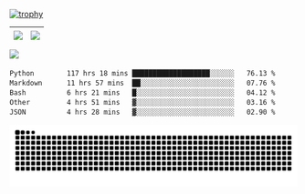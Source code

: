 [![trophy](https://github-profile-trophy.vercel.app/?username=ocss884&column=7)](https://github.com/ocss884)

| <img align="center" src="https://github-readme-stats.vercel.app/api?username=ocss884&show_icons=true&hide_border=true" /> | <img align="center" src="https://github-readme-streak-stats.herokuapp.com?user=ocss884&hide_border=true&date_format=M%20j%5B%2C%20Y%5D&ring=7EDDCF&fire=7EDDCF" /> |
| ------------------------------------------------------------ | ------------------------------------------------------------ |

![](https://komarev.com/ghpvc/?username=ocss884&color=brightgreen)

<!--START_SECTION:waka-->

```txt
Python        117 hrs 18 mins ███████████████████░░░░░░   76.13 %
Markdown      11 hrs 57 mins  ██░░░░░░░░░░░░░░░░░░░░░░░   07.76 %
Bash          6 hrs 21 mins   █░░░░░░░░░░░░░░░░░░░░░░░░   04.12 %
Other         4 hrs 51 mins   ▓░░░░░░░░░░░░░░░░░░░░░░░░   03.16 %
JSON          4 hrs 28 mins   ▓░░░░░░░░░░░░░░░░░░░░░░░░   02.90 %
```

<!--END_SECTION:waka-->

<p align="center">
   <img src="https://github.com/ocss884/ocss884/blob/output/github-snake.svg" alt="snake">
</p>
